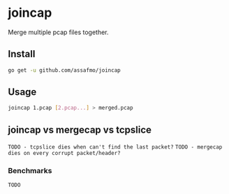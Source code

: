 # joincap

Merge multiple pcap files together.

## Install

```bash
go get -u github.com/assafmo/joincap
```

## Usage

```bash
joincap 1.pcap [2.pcap...] > merged.pcap
```

## joincap vs mergecap vs tcpslice

`TODO - tcpslice dies when can't find the last packet?`
`TODO - mergecap dies on every corrupt packet/header?`

### Benchmarks

`TODO`
